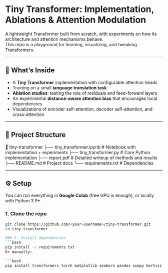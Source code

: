 # Tiny Transformer: Implementation, Ablations & Attention Modulation

A lightweight Transformer built from scratch, with experiments on how its architecture and attention mechanisms behave.  
This repo is a playground for learning, visualizing, and tweaking Transformers.

---
## 🚀 What’s Inside
- A **Tiny Transformer** implementation with configurable attention heads
- Training on a small **language translation task**
- **Ablation studies**: testing the role of residuals and feed-forward layers
- An experimental **distance-aware attention bias** that encourages local dependencies
- Visualizations of encoder self-attention, decoder self-attention, and cross-attention

---

## 📂 Project Structure
📂 tiny-transformer
├── tiny_transformer.ipynb # Notebook with implementation + experiments
├── tiny_transformer.py # Core Python implementation
├── report.pdf # Detailed writeup of methods and results
├── README.md # Project docs
└── requirements.txt # Dependencies

---

## ⚙️ Setup
You can run everything in **Google Colab** (free GPU is enough), or locally with Python 3.9+.

### 1. Clone the repo
```bash
git clone https://github.com/<your-username>/tiny-transformer.git
cd tiny-transformer

### 2. Install dependencies
```bash
pip install -r requirements.txt
Or manually:

```bash
pip install transformers torch matplotlib seaborn pandas numpy bertviz
